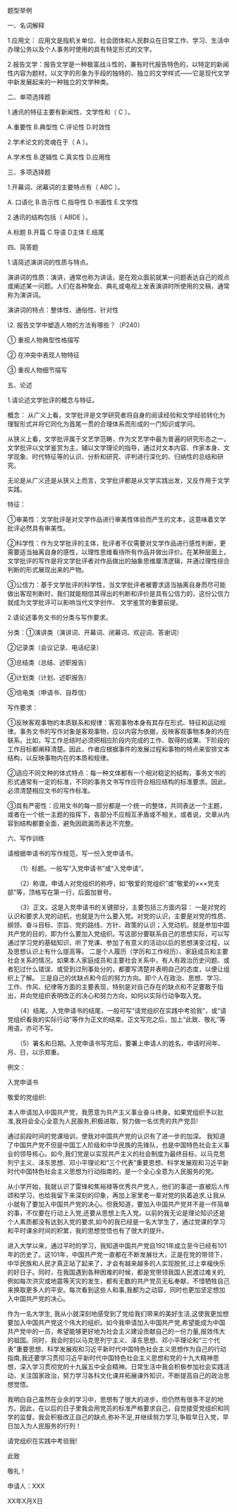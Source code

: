 题型举例

一、名词解释

1.应用文： 应用文是指机关单位、社会团体和人民群众在日常工作、学习、生活中办理公务以及个人事务时使用的具有特定形式的文字。 

2.报告文学：报告文学是一种极富战斗性的，兼有时代报告特色的，以特定的新闻性内容为题材，以文字的形象为手段的独特的、独立的文学样式——它是现代文学中新发展起来的一种独立的文学种类。

二、单项选择题

1.通讯的特征主要有新闻性、文学性和（ C ）。

A.重要性 B.典型性 C.评论性 D.时效性

2.学术论文的灵魂在于（ A ）。

A.学术性  B.逻辑性 C.真实性 D.应用性

三、多项选择题

1.开幕词、闭幕词的主要特点有（ ABC ）。

A. 口语化  B.告示性  C.指导性 D.书面性 E.文学性

2.通讯的结构包括（ ABDE ）。

A.标题 B.开篇 C.导语 D主体  E.结尾

四、简答题

1.请简述演讲词的性质与特点。

演讲词的性质：演讲，通常也称为讲话，是在观众面前就某一问题表达自己的观点或阐述某一问题。人们在各种聚会、典礼或电视上发表演讲时所使用的文稿，通常称为演讲词。

演讲词的特点：整体性、通俗性、针对性

 

\2.   报告文学中塑造人物的方法有哪些？（P240）

① 重视人物典型性格描写

② 在冲突中表现人物特征

③ 重视人物细节描写

 

 

 

五、论述

1.请论述文学批评的概念与特征。

概念： 从广义上看，文学批评是文学研究者将自身的阅读经验和文学经验转化为理智形式并将它同化为首尾一贯的合理体系而形成的一门知识或学问。

​    从狭义上看，文学批评属于文艺学范畴，作为文艺学中最为普遍的研究形态之一，文学批评以文学鉴赏为主，辅以文学理论的指导，通过对文本内容、作家本身、文学现象、时代特征等的认识、分析和研究、评判进行深化的、归纳性的总结和研究。

无论是从广义还是从狭义上而言，文学批评都是从文学实践出发，又反作用于文学实践。

特征：

①审美性：文学批评是对文学作品进行审美性体验而产生的文本，这意味着文学批评必然具有审美性。

②科学性：作为文学批评的主体，批评者不仅需要对文学作品进行感性判断，更需要适当抽离自身的感性，以理性思维看待所有作品并做出评价。在某种层面上，文学批评的写作是将文学批评者对作品做出的抽象思维厘清逻辑，并通过理性综合判断的形式展现出来的产物。

③公信力：基于文学批评的科学性，当文学批评者被要求适当抽离自身而尽可能做出客现判断时，我们就能相信其得出的判断和评价是具有公信力的，这份公信力就成为文学批评可以影响当代文学创作、 文学鉴赏的重要前提。

 

2.请论述事务文书的分类与写作要求。

分类：①演讲类（演讲词、开幕词、闭幕词、欢迎词、答谢词）

②记录类（会议记录、电话纪录）

③总结类（总结、述职报告）

④计划类（计划、述职报告）

⑤信电类（申请书、自荐信）

写作要求：

①反映客观事物的本质联系和规律：客观事物本身有其存在形式、特征和运动规律。事务文书的写作对象是客观事物，应以内容为依据，反映客观事物本身的内在联系。比如，写工作总结时必须把相应阶段内完成的工作、取得的成果、下阶段的工作目标都阐释清楚。因此，作者应根据事件的发展过程和事物的特点来安排文本结构，以反映事物内在的本质和规律。

②适应不同文种的体式特点：每一种文体都有一个相对稳定的结构，事务文书的形式通常有一定的标准，不同的事务文书写作应符合相应结构的标准要求。因此，必须清楚相应文书的写作标准。

③具有严密性：应用文书的每一部分都是一个统一的整体，共同表达一个主题，或者在一个统一主题的指挥下，各部分不应相互矛盾或不相关。或者说，文章从内容到结构都要全面，避免因疏漏而表达不完整。

 

六、写作训练

请根据申请书的写作规范，写一份入党申请书。

　　（1）标题。一般写“入党申请书”或“入党申请”。 

　　（2）称谓。申请人对党组织的称呼，如“敬爱的党组织”或“敬爱的×××党支部”等，顶格写在第一行，后面加冒号。 

　　（3）正文。这是入党申请书的关键部分，主要包括三方面内容： 一是对党的认识和要求入党的动机，也就是为什么要入党。对党的认识，主要是对党的性质、纲领、奋斗目标、宗旨、党的路线、方针、政策的认识；入党动机，就是参加中国共产党的目的，即为什么要加入党组织。写这部分要联系自己的思想实际，可以写通过学习党的基础知识、听了党课、参加了有意义的活动以后的思想演变过程，以及思想认识上有什么提高等。 二是个人履历（学历和工作经历）、家庭成员和主要社会关系的情况。如果本人家庭成员和主要社会关系中，有人有政治历史问题、或者犯过什么错误、或受到过刑事处分的，都要写清楚并表明自己的态度，以便让组织上了解。 三是自己的优缺点和今后的努力方向。即个人在政治、思想、学习、工作、作风、纪律等方面的主要表现，特别是对自己存在的缺点和不足要敢于指出，并向党组织表明改正的决心和努力方向，如何以实际行动争取入党。

　　（4）结尾。入党申请书的结尾，一般可写“请党组织在实践中考验我”，或“请党组织看我的实际行动”等作为正文的结束。正文写完之后，加上“此致、敬礼”等用语，亦可不写。 

　　（5）署名和日期。入党申请书写完后，要署上申请人的姓名，申请时间年、月、日，以示郑重。

例文：

入党申请书

敬爱的党组织:

本人申请加入中国共产党，我愿意为共产主义事业奋斗终身。如果党组织予以批准,我将会全心全意为人民服务,积极进取，努力做一名优秀的共产党员!

通过前段时间的党课培训，使我对中国共产党的认识有了进一步的加深。 我知道了中国共产党不但是中国工人阶级和中华民族的先锋队，也是中国特色社会主义事业的领导核心。如今,我们党是以实现共产主义的社会制度为最终目标，以马克思列宁主义、泽东思想、邓小平理论和“三个代表”重要思想、科学发展观和习近平新时代中国特色社会主义思想为行动指南的，是一个全心全意为人民服务的党。

从小学开始，我就认识了雷锋和焦裕禄等优秀共产党人，他们的事迹一直被后人传颂和学习，也给我留下来深刻的印象，再加上家里老一辈对党的执着追求,让我从小就有了要加入中国共产党的决心。但我知道，要加入中国共产党并不是一件简单的事，不仅要在行动上入党,还要从思想上先入党。以前的我无论是理论知识还是个人素质都没有达到入党的要求,如今的我已经是一名大学生了，通过党课的学习和平时课余时间的积累，我的思想觉悟也有了很大的提升。

进入大学以来，通过平时的学习，我知道中国共产党自1921年成立至今已经有101年的历史了。这101年，中国共产党一直都在不断发展壮大，正是在党的带领下，中华民族和人民才真正站了起来了，才会有越来越多的人实现脱贫,过上幸福快乐的好日子。同时，在我国遇到各种困难的时候，都是党带领我国人民渡过难关的,例如每次洪灾或地震等天灾的发生，都有无数的共产党员无私奉献，不惜牺牲自己来换取更多人的平安。每次看到这些人和事,我都为之动容，同时也更加坚定想加入中国共产党的决心。

作为一名大学生, 我从小就深刻地感受到了党给我们带来的美好生活,这使我更加想要加入中国共产党这个伟大的组织。如今我申请加入中国共产党,希望能成为中国共产党中的一员，希望能够更好地为社会主义建设贡献自己的一份力量,报效伟大的祖国。同时，我会时刻以马克思列宁主义、泽东思想、邓小平理论和“三个代表”重要思想、科学发展观和习近平新时代中国特色社会主义思想作为自己的行动指南,我还要学习贯彻习近平新时代中国特色社会主义思想和党的十九大精神思想，深入学习贯彻党的十九届五中全会精神。日常生活中我会积极参加社会实践活动，关注国家政治，努力学习各科文化课并拓展课外知识，不断提高自己的政治思想觉悟。

我明白自己虽然在业余的学习中，思想有了很大的进步，但仍然有很多不足的地方。因此，在以后的日子里我会用党员的标准严格要求自己，自觉接受党组织和同学的监督。我会积极改正自己的缺点,弥补不足,并继续努力学习,争取早日入党，早日加入为人民服务的行列！

请党组织在实践中考验我!

此致

敬礼！

申请人：XXX

XX年X月X日

 